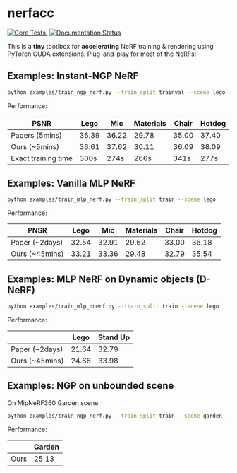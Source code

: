 # nerfacc
[![Core Tests.](https://github.com/KAIR-BAIR/nerfacc/actions/workflows/code_checks.yml/badge.svg)](https://github.com/KAIR-BAIR/nerfacc/actions/workflows/code_checks.yml)
[![Documentation Status](https://readthedocs.com/projects/plenoptix-nerfacc/badge/?version=latest)](https://plenoptix-nerfacc.readthedocs-hosted.com/en/latest/?badge=latest)

This is a **tiny** tootlbox  for **accelerating** NeRF training & rendering using PyTorch CUDA extensions. Plug-and-play for most of the NeRFs!

## Examples: Instant-NGP NeRF

``` bash
python examples/train_ngp_nerf.py --train_split trainval --scene lego
```

Performance:

| PSNR | Lego | Mic | Materials | Chair | Hotdog |
| - | - | - | - | - | - |
| Papers (5mins) | 36.39 | 36.22 | 29.78 | 35.00 | 37.40 |
| Ours (~5mins)  | 36.61 | 37.62 | 30.11 | 36.09 | 38.09 |
| Exact training time  | 300s  | 274s  | 266s  | 341s  | 277s  |


## Examples: Vanilla MLP NeRF

``` bash
python examples/train_mlp_nerf.py --train_split train --scene lego
```

Performance:

| PNSR | Lego | Mic | Materials | Chair | Hotdog |
| - | - | - | - | - | - |
| Paper (~2days) | 32.54 | 32.91 | 29.62 | 33.00 | 36.18 |
| Ours (~45mins) | 33.21 | 33.36 | 29.48 | 32.79 | 35.54 |

## Examples: MLP NeRF on Dynamic objects (D-NeRF)

```bash
python examples/train_mlp_dnerf.py --train_split train --scene lego
```

Performance:

|  | Lego | Stand Up |
| - | - | - |
| Paper (~2days) | 21.64 | 32.79 |
| Ours (~45mins) | 24.66 | 33.98 |


## Examples: NGP on unbounded scene

On MipNeRF360 Garden scene

```bash
python examples/train_ngp_nerf.py --train_split train --scene garden --aabb="-4,-4,-4,4,4,4" --unbounded --cone_angle=0.004
```

Performance:

|  | Garden |
| - | - |
| Ours | 25.13 |
